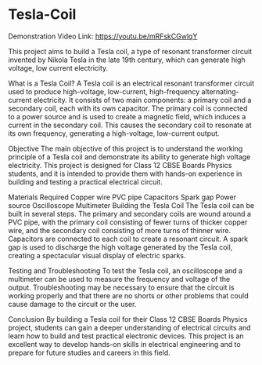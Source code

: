 # Tesla-Coil

Demonstration Video Link: https://youtu.be/mRFskCGwlqY

This project aims to build a Tesla coil, a type of resonant transformer circuit invented by Nikola Tesla in the late 19th century, which can generate high voltage, low current electricity.

What is a Tesla Coil?
A Tesla coil is an electrical resonant transformer circuit used to produce high-voltage, low-current, high-frequency alternating-current electricity. It consists of two main components: a primary coil and a secondary coil, each with its own capacitor. The primary coil is connected to a power source and is used to create a magnetic field, which induces a current in the secondary coil. This causes the secondary coil to resonate at its own frequency, generating a high-voltage, low-current output.

Objective
The main objective of this project is to understand the working principle of a Tesla coil and demonstrate its ability to generate high voltage electricity. This project is designed for Class 12 CBSE Boards Physics students, and it is intended to provide them with hands-on experience in building and testing a practical electrical circuit.

Materials Required
Copper wire
PVC pipe
Capacitors
Spark gap
Power source
Oscilloscope
Multimeter
Building the Tesla Coil
The Tesla coil can be built in several steps. The primary and secondary coils are wound around a PVC pipe, with the primary coil consisting of fewer turns of thicker copper wire, and the secondary coil consisting of more turns of thinner wire. Capacitors are connected to each coil to create a resonant circuit. A spark gap is used to discharge the high voltage generated by the Tesla coil, creating a spectacular visual display of electric sparks.

Testing and Troubleshooting
To test the Tesla coil, an oscilloscope and a multimeter can be used to measure the frequency and voltage of the output. Troubleshooting may be necessary to ensure that the circuit is working properly and that there are no shorts or other problems that could cause damage to the circuit or the user.

Conclusion
By building a Tesla coil for their Class 12 CBSE Boards Physics project, students can gain a deeper understanding of electrical circuits and learn how to build and test practical electronic devices. This project is an excellent way to develop hands-on skills in electrical engineering and to prepare for future studies and careers in this field.
